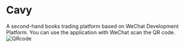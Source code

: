 # Cavy
A second-hand books trading platform based on WeChat Development Platform.
You can use the application with WeChat scan the QR code.
![QRcode](https://github.com/ReynoldZhao/Cavy/tree/master/Cavy/cavyscancode.png)
